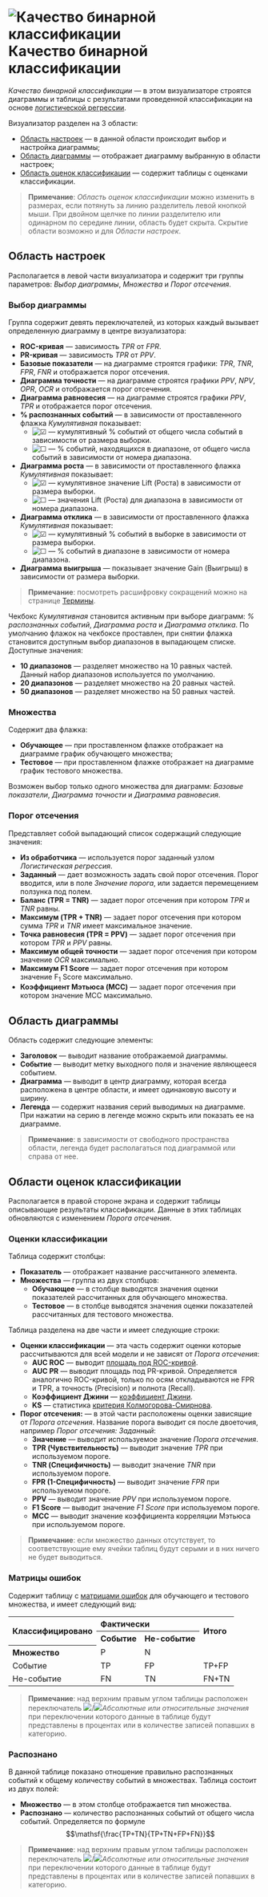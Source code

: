 # ![Качество бинарной классификации](../../images/icons/view_types/roc_default.svg) Качество бинарной классификации

*Качество бинарной классификации* — в этом визуализаторе строятся диаграммы и таблицы с результатами проведенной классификации на основе [логистической регрессии](../../processors/datamining/logistic-regression/README.md).

Визуализатор разделен на 3 области:

* [Область настроек](#oblast-nastroek) — в данной области происходит выбор и настройка диаграммы;
* [Область диаграммы](#oblast-diagrammy) — отображает диаграмму выбранную в области настроек;
* [Область оценок классификации](#oblasti-otsenok-klassifikatsii) — содержит таблицы с оценками классификации.

> **Примечание**: *Область оценок классификации* можно изменить в размерах, если потянуть за линию разделитель левой кнопкой мыши. При двойном щелчке по линии разделителю или одинарном по середине линии, область будет скрыта. Скрытие области возможно и для *Области настроек*.

## Область настроек

Располагается в левой части визуализатора и содержит три группы параметров: *Выбор диаграммы*, *Множества* и *Порог отсечения*.

### Выбор диаграммы

Группа содержит девять переключателей, из которых каждый вызывает определенную диаграмму в центре визуализатора:

* **ROC-кривая** — зависимость *TPR* от *FPR*.
* **PR-кривая** — зависимость *TPR* от *PPV*.
* **Базовые показатели** — на диаграмме строятся графики: *TPR*, *TNR*, *FPR*, *FNR* и отображается порог отсечения.
* **Диаграмма точности** — на диаграмме строятся графики *PPV*, *NPV*, *OPR*, *OCR* и отображается порог отсечения.
* **Диаграмма равновесия** — на диаграмме строятся графики *PPV*, *TPR* и отображается порог отсечения.
* **% распознанных событий** — в зависимости от проставленного флажка *Кумулятивная* показывает:
  * ![☑](../../images/icons/checkbox-states/checked_default.svg) — кумулятивный % событий от общего числа событий в зависимости от размера выборки.
  * ![☐](../../images/icons/checkbox-states/unchecked_default.svg) — % событий, находящихся в диапазоне, от общего числа событий в зависимости от номера диапазона.
* **Диаграмма роста** — в зависимости от проставленного флажка *Кумулятивная* показывает:
  * ![☑](../../images/icons/checkbox-states/checked_default.svg) — кумулятивное значение Lift (Роста) в зависимости от размера выборки.
  * ![☐](../../images/icons/checkbox-states/unchecked_default.svg) — значения Lift (Роста) для диапазона в зависимости от номера диапазона.
* **Диаграмма отклика** — в зависимости от проставленного флажка *Кумулятивная* показывает:
  * ![☑](../../images/icons/checkbox-states/checked_default.svg) — кумулятивный % событий в выборке в зависимости от размера выборки.
  * ![☐](../../images/icons/checkbox-states/unchecked_default.svg) — % событий в диапазоне в зависимости от номера диапазона.
* **Диаграмма выигрыша** — показывает значение Gain (Выигрыш) в зависимости от размера выборки.

> **Примечание**: посмотреть расшифровку сокращений можно на странице [Термины](./terms.md).

Чекбокс *Кумулятивная* становится активным при выборе диаграмм: *% распознанных событий*, *Диаграмма роста* и *Диаграмма отклика*. По умолчанию флажок на чекбоксе проставлен, при снятии флажка становится доступным выбор диапазонов в выпадающем списке. Доступные значения:

* **10 диапазонов** — разделяет множество на 10 равных частей. Данный набор диапазонов используется по умолчанию.
* **20 диапазонов** — разделяет множество на 20 равных частей.
* **50 диапазонов** — разделяет множество на 50 равных частей.

### Множества

Содержит два флажка:

* **Обучающее** — при проставленном флажке отображает на диаграмме график обучающего множества;
* **Тестовое** — при проставленном флажке отображает на диаграмме график тестового множества.

Возможен выбор только одного множества для диаграмм: *Базовые показатели*, *Диаграмма точности* и *Диаграмма равновесия*.

### Порог отсечения

Представляет собой выпадающий список содержащий следующие значения:

* **Из обработчика** — используется порог заданный узлом *Логистическая регрессия*.
* **Заданный** — дает возможность задать свой порог отсечения. Порог вводится, или в поле *Значение порога*, или задается перемещением ползунка под полем.
* **Баланс (TPR = TNR)** — задает порог отсечения при котором *TPR* и *TNR* равны.
* **Максимум (TPR + TNR)** — задает порог отсечения при котором сумма *TPR* и *TNR* имеет максимальное значение.
* **Точка равновесия (TPR = PPV)** — задает порог отсечения при котором *TPR* и *PPV* равны.
* **Максимум общей точности** — задает порог отсечения при котором значение *OCR* максимально.
* **Максимум F1 Score** — задает порог отсечения при котором значение F<sub>1</sub> Score максимально.
* **Коэффициент Мэтьюса (MCC)** — задает порог отсечения при котором значение MCC максимально.

## Область диаграммы

Область содержит следующие элементы:

* **Заголовок** — выводит название отображаемой диаграммы.
* **Событие** — выводит метку выходного поля и значение являющееся событием.
* **Диаграмма** — выводит в центр диаграмму, которая всегда расположена в центре области, и имеет одинаковую высоту и ширину.
* **Легенда** — содержит названия серий выводимых на диаграмме. При нажатии на серию в легенде можно скрыть или показать ее на диаграмме.

> **Примечание**: в зависимости от свободного пространства области, легенда будет располагаться под диаграммой или справа от нее.

## Области оценок классификации

Располагается в правой стороне экрана и содержит таблицы описывающие результаты классификации. Данные в этих таблицах обновляются с изменением *Порога отсечения*.

### Оценки классификации

Таблица содержит столбцы:

* **Показатель** — отображает название рассчитанного элемента.
* **Множества** — группа из двух столбцов:
  * **Обучающее** — в столбце выводятся значения оценки показателей рассчитанных для обучающего множества.
  * **Тестовое** — в столбце выводятся значения оценки показателей рассчитанных для тестового множества.

Таблица разделена на две части и имеет следующие строки:

* **Оценки классификации** — эта часть содержит оценки которые рассчитываются для всей модели и не зависят от *Порога отсечения*:
  * **AUC ROC** — выводит [площадь под ROC-кривой](https://wiki.loginom.ru/articles/auc.html).
  * **AUC PR** — выводит площадь под PR-кривой. Определяется аналогично ROC-кривой, только по осям откладываются не FPR и TPR, а точность (Precision) и полнота (Recall).
  * **Коэффициент Джини** — [коэффициент Джини](https://ru.wikipedia.org/wiki/Коэффициент_Джини).
  * **KS** — статистика [критерия Колмогорова-Смирнова](https://wiki.loginom.ru/articles/ks-test.html).
* **Порог отсечения:** — в этой части расположены оценки зависящие от *Порога отсечения*. Название порога выводит ся после двоеточия, например *Порог отсечения: Заданный*:
  * **Значение** — выводит используемое значение *Порога отсечения*.
  * **TPR (Чувствительность)** — выводит значение *TPR* при используемом пороге.
  * **TNR (Специфичность)** — выводит значение *TNR* при используемом пороге.
  * **FPR (1-Специфичность)** — выводит значение *FPR* при используемом пороге.
  * **PPV** — выводит значение *PPV* при используемом пороге.
  * **F1 Score** — выводит значение *F1 Score* при используемом пороге.
  * **MCC** — выводит значение коэффициента корреляции Мэтьюса при используемом пороге.

> **Примечание**: если множество данных отсутствует, то соответствующие ему ячейки таблиц будут серыми и в них ничего не будет выводиться.

### Матрицы ошибок

Содержит таблицу с [матрицами ошибок](./error-matrix.md) для обучающего и тестового множества, и имеет следующий вид:

<table>
<tr><th align="left" rowspan="2">Классифицировано</th><th align="left" colspan="2">Фактически</th><th rowspan="2" align="left">Итого</th></tr>
<tr><th align="left">Событие</th><th align="left">Не-событие</th></tr>
 <tr><th align="left">Множество</th><td>P</td><td>N</td><td></td></tr>
 <tr><td>Событие</td><td>TP</td><td>FP</td><td>TP+FP</td></tr>
 <tr><td>Не-событие</td><td>FN</td><td>TN</td><td>FN+TN</td></tr>
</table>

> **Примечание**: над верхним правым углом таблицы расположен переключатель ![ ](../../images/icons/switches/roc/absolute_default.svg)/![ ](../../images/icons/switches/roc/relative_default.svg)*Абсолютные или относительные значения* при переключении которого данные в таблице будут представлены в процентах или в количестве записей попавших в категорию.

### Распознано

В данной таблице показано отношение правильно распознанных событий к общему количеству событий в множествах. Таблица состоит из двух полей:

* **Множество** — в этом столбце отображается тип множества.
* **Распознано** — количество распознанных событий от общего числа событий. Определяется по формуле $$\mathsf{\frac{TP+TN}{TP+TN+FP+FN}}$$

> **Примечание**: над верхним правым углом таблицы расположен переключатель ![ ](../../images/icons/switches/roc/absolute_default.svg)/![ ](../../images/icons/switches/roc/relative_default.svg)*Абсолютные или относительные значения* при переключении которого данные в таблице будут представлены в процентах или в количестве записей попавших в категорию.
